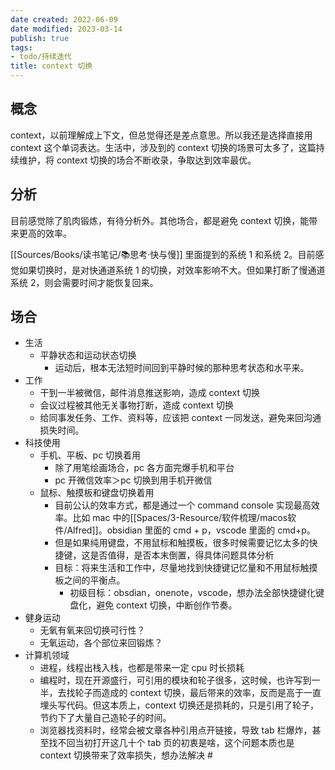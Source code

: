 ```yaml
---
date created: 2022-06-09
date modified: 2023-03-14
publish: true
tags:
- todo/持续迭代
title: context 切换
---
```

## 概念

context，以前理解成上下文，但总觉得还是差点意思。所以我还是选择直接用 context 这个单词表达。生活中，涉及到的 context 切换的场景可太多了，这篇持续维护，将 context 切换的场合不断收录，争取达到效率最优。

## 分析

目前感觉除了肌肉锻炼，有待分析外。其他场合，都是避免 context 切换，能带来更高的效率。

[[Sources/Books/读书笔记/📚思考·快与慢]] 里面提到的系统 1 和系统 2。目前感觉如果切换时，是对快通道系统 1 的切换，对效率影响不大。但如果打断了慢通道系统 2，则会需要时间才能恢复回来。

## 场合

- 生活
	- 平静状态和运动状态切换
		- 运动后，根本无法短时间回到平静时候的那种思考状态和水平来。
- 工作
	- 干到一半被微信，邮件消息推送影响，造成 context 切换
	- 会议过程被其他无关事物打断，造成 context 切换
	- 给同事发任务、工作、资料等，应该把 context 一同发送，避免来回沟通损失时间。
- 科技使用
	- 手机、平板、pc 切换着用
		- 除了用笔绘画场合，pc 各方面完爆手机和平台
		- pc 开微信效率＞pc 切换到用手机开微信
	- 鼠标、触摸板和键盘切换着用
		- 目前公认的效率方式，都是通过一个 command console 实现最高效率。比如 mac 中的[[Spaces/3-Resource/软件梳理/macos软件/Alfred]]。obsidian 里面的 cmd + p，vscode 里面的 cmd+p。
		- 但是如果纯用键盘，不用鼠标和触摸板，很多时候需要记忆太多的快捷键，这是否值得，是否本末倒置，得具体问题具体分析
		- 目标：将来生活和工作中，尽量地找到快捷键记忆量和不用鼠标触摸板之间的平衡点。
			- 初级目标：obsdian，onenote，vscode，想办法全部快捷键化键盘化，避免 context 切换，中断创作节奏。
- 健身运动
	- 无氧有氧来回切换可行性？
	- 无氧运动，各个部位来回锻炼？
- 计算机领域
	- 进程，线程出栈入栈，也都是带来一定 cpu 时长损耗
	- 编程时，现在开源盛行，可引用的模块和轮子很多，这时候，也许写到一半，去找轮子而造成的 context 切换，最后带来的效率，反而是高于一直埋头写代码。但这本质上，context 切换还是损耗的，只是引用了轮子，节约下了大量自己造轮子的时间。
	- 浏览器找资料时，经常会被文章各种引用点开链接，导致 tab 栏爆炸，甚至找不回当初打开这几十个 tab 页的初衷是啥，这个问题本质也是 context 切换带来了效率损失，想办法解决 #